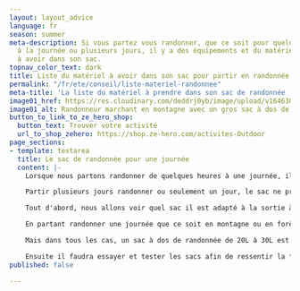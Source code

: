 ```yaml
---
layout: layout_advice
language: fr
season: summer
meta-description: Si vous partez vous randonner, que ce soit pour quelques heures,
  à la journée ou plusieurs jours, il y a des équipements et du matériel indispensable
  à avoir dans son sac.
topnav_color_text: dark
title: Liste du matériel à avoir dans son sac pour partir en randonnée à la journée
permalink: "/fr/ete/conseil/liste-materiel-randonnee"
meta-title: 'La liste du matériel à prendre dans son sac de randonnée '
image01_href: https://res.cloudinary.com/deddrj0yb/image/upload/v1646301630/website/summer/patrick-hendry-lsJsaERGu4c-unsplash_movjar.jpg
image01_alt: Randonneur marchant en montagne avec un gros sac à dos de randonnée
button_to_link_to_ze_hero_shop:
  button_text: Trouver votre activité
  url_to_shop_zehero: https://shop.ze-hero.com/activites-Outdoor
page_sections:
- template: textarea
  title: Le sac de randonnée pour une journée
  content: |-
    Lorsque nous partons randonner de quelques heures à une journée, il est important d'avoir certains équipement et matériels dans son sac de randonnée. Nous allons voir les indispensables à ne pas oublier ainsi que ceux qui sont nécessaires de les avoir.

    Partir plusieurs jours randonner ou seulement un jour, le sac ne présentera pas le même contenu.

    Tout d'abord, nous allons voir quel sac il est adapté à la sortie à la journée et comment le choisir et le régler à votre corps.

    En partant randonner une journée que ce soit en montagne ou en forêt ou autre, un sac de randonnée de 20L à 30L est idéal. Bien sûr, tout dépend de ce que vous mettez dans le sac, si vous transportez également des cordes d'escalades, du matériel de ski ou autre. Mais nous allons rester sur un contenu de sac pour une randonnée d'une journée. Sa taille pourra également varier si vous avez des enfants et que vous décidez de transporter du matériel et des équipements pour eux.

    Mais dans tous les cas, un sac à dos de randonnée de 20L à 30L est idéal pour randonner à la journée.

    Ensuite il faudra essayer et tester les sacs afin de ressentir la forme qui vous satisfait déjà le mieux. En magasin, il est possible d'essayer les sacs avec du poids à l'intérieur. Celui-ci doit être agréable à porter au niveau de sa longueur, de son confort dans le dos et sur les bretelles ainsi que sa ceinture ventrale. Les sacs vont ensuite se différencier sur leur ergonomie, leurs accessoires, leurs rangements, la matière et la solidité des tissus et des revêtements. Il est toujours plus agréable d'avoir un sac avec des différentes poches et différents compartiments afin d'organiser son rangement et son matériel. Certaines choses parfois simples deviennent compliquées sur certains sacs, comme chercher sa bouteille d'eau, certains accès etc.
published: false

---
```

